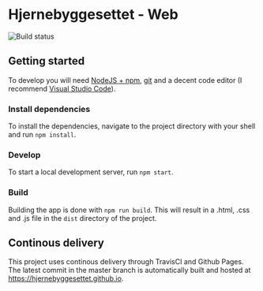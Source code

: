 # Hjernebyggesettet - Web 

![Build status](https://travis-ci.com/hjernebyggesettet/hjernebyggesettet-web.svg?branch=master)

## Getting started

To develop you will need [NodeJS + npm](https://nodejs.org/en/), [git](https://git-scm.com/) and a decent code editor (I recommend [Visual Studio Code](https://code.visualstudio.com/)).

### Install dependencies

To install the dependencies, navigate to the project directory with your shell and run `npm install`.

### Develop

To start a local development server, run `npm start`.

### Build

Building the app is done with `npm run build`. This will result in a .html, .css and .js file in the `dist` directory of the project.

## Continous delivery

This project uses continous delivery through TravisCI and Github Pages. The latest commit in the master branch is automatically built and hosted at https://hjernebyggesettet.github.io.



 


